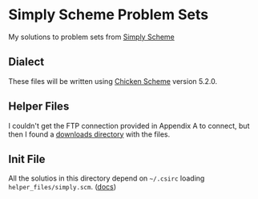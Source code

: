 # Simply Scheme Problem Sets

My solutions to problem sets from [Simply Scheme](https://people.eecs.berkeley.edu/~bh/ss-toc2.html)

## Dialect
These files will be written using [Chicken Scheme](https://www.call-cc.org/) version 5.2.0.

## Helper Files
I couldn't get the FTP connection provided in Appendix A to connect, but then I found a [downloads directory](https://people.eecs.berkeley.edu/~bh/downloads/simply/) with the files.

## Init File
All the solutios in this directory depend on `~/.csirc` loading `helper_files/simply.scm`. ([docs](https://wiki.call-cc.org/man/4/Using%20the%20interpreter#init-file))
